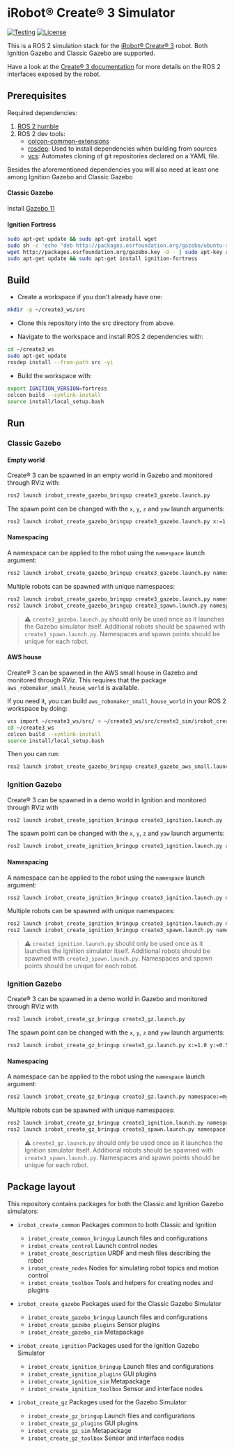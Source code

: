 # iRobot® Create® 3 Simulator

[![Testing](https://github.com/iRobotSTEM/create3_sim/actions/workflows/ci.yml/badge.svg)](https://github.com/iRobotSTEM/create3_sim/actions/workflows/ci.yml) [![License](https://img.shields.io/github/license/iRobotEducation/create3_sim)](https://github.com/iRobotEducation/create3_sim/blob/main/LICENSE)

This is a ROS 2 simulation stack for the [iRobot® Create® 3](https://edu.irobot.com/create3) robot.
Both Ignition Gazebo and Classic Gazebo are supported.

Have a look at the [Create® 3 documentation](https://iroboteducation.github.io/create3_docs/) for more details on the ROS 2 interfaces exposed by the robot.

## Prerequisites

Required dependencies:

1. [ROS 2 humble](https://docs.ros.org/en/humble/Installation/Ubuntu-Install-Debians.html)
2. ROS 2 dev tools:
    - [colcon-common-extensions](https://pypi.org/project/colcon-common-extensions/)
    - [rosdep](https://pypi.org/project/rosdep/): Used to install dependencies when building from sources
    - [vcs](https://pypi.org/project/vcstool/): Automates cloning of git repositories declared on a YAML file.

Besides the aforementioned dependencies you will also need at least one among Ignition Gazebo and Classic Gazebo

#### Classic Gazebo

Install [Gazebo 11](http://gazebosim.org/tutorials?tut=install_ubuntu)

#### Ignition Fortress

```bash
sudo apt-get update && sudo apt-get install wget
sudo sh -c 'echo "deb http://packages.osrfoundation.org/gazebo/ubuntu-stable `lsb_release -cs` main" > /etc/apt/sources.list.d/gazebo-stable.list'
wget http://packages.osrfoundation.org/gazebo.key -O - | sudo apt-key add -
sudo apt-get update && sudo apt-get install ignition-fortress
```

## Build

- Create a workspace if you don't already have one:

```bash
mkdir -p ~/create3_ws/src
```

- Clone this repository into the src directory from above.

- Navigate to the workspace and install ROS 2 dependencies with:

```bash
cd ~/create3_ws
sudo apt-get update
rosdep install --from-path src -yi
```

- Build the workspace with:

```bash
export IGNITION_VERSION=fortress
colcon build --symlink-install
source install/local_setup.bash
```

## Run

### Classic Gazebo

#### Empty world

Create® 3 can be spawned in an empty world in Gazebo and monitored through RViz with:

```bash
ros2 launch irobot_create_gazebo_bringup create3_gazebo.launch.py
```

The spawn point can be changed with the `x`, `y`, `z` and `yaw` launch arguments:

```bash
ros2 launch irobot_create_gazebo_bringup create3_gazebo.launch.py x:=1.0 y:=0.5 yaw:=1.5707
```

#### Namespacing

A namespace can be applied to the robot using the `namespace` launch argument:

```bash
ros2 launch irobot_create_gazebo_bringup create3_gazebo.launch.py namespace:=my_robot
```

Multiple robots can be spawned with unique namespaces:

```bash
ros2 launch irobot_create_gazebo_bringup create3_gazebo.launch.py namespace:=robot1
ros2 launch irobot_create_gazebo_bringup create3_spawn.launch.py namespace:=robot2 x:=1.0
```

> :warning: `create3_gazebo.launch.py` should only be used once as it launches the Gazebo simulator itself. Additional robots should be spawned with `create3_spawn.launch.py`. Namespaces and spawn points should be unique for each robot.

#### AWS house

Create® 3 can be spawned in the AWS small house in Gazebo and monitored through RViz.
This requires that the package `aws_robomaker_small_house_world` is available.

If you need it, you can build `aws_robomaker_small_house_world` in your ROS 2 workspace by doing:
```bash
vcs import ~/create3_ws/src/ < ~/create3_ws/src/create3_sim/irobot_create_gazebo/demo.repos
cd ~/create3_ws
colcon build --symlink-install
source install/local_setup.bash
```

Then you can run:

```bash
ros2 launch irobot_create_gazebo_bringup create3_gazebo_aws_small.launch.py
```

### Ignition Gazebo

Create® 3 can be spawned in a demo world in Ignition and monitored through RViz with

```bash
ros2 launch irobot_create_ignition_bringup create3_ignition.launch.py
```

The spawn point can be changed with the `x`, `y`, `z` and `yaw` launch arguments:

```bash
ros2 launch irobot_create_ignition_bringup create3_ignition.launch.py x:=1.0 y:=0.5 yaw:=1.5707
```

#### Namespacing

A namespace can be applied to the robot using the `namespace` launch argument:

```bash
ros2 launch irobot_create_ignition_bringup create3_ignition.launch.py namespace:=my_robot
```

Multiple robots can be spawned with unique namespaces:

```bash
ros2 launch irobot_create_ignition_bringup create3_ignition.launch.py namespace:=robot1
ros2 launch irobot_create_ignition_bringup create3_spawn.launch.py namespace:=robot2 x:=1.0
```

> :warning: `create3_ignition.launch.py` should only be used once as it launches the Ignition simulator itself. Additional robots should be spawned with `create3_spawn.launch.py`. Namespaces and spawn points should be unique for each robot.


### Ignition Gazebo

Create® 3 can be spawned in a demo world in Gazebo and monitored through RViz with

```bash
ros2 launch irobot_create_gz_bringup create3_gz.launch.py
```

The spawn point can be changed with the `x`, `y`, `z` and `yaw` launch arguments:

```bash
ros2 launch irobot_create_gz_bringup create3_gz.launch.py x:=1.0 y:=0.5 yaw:=1.5707
```

#### Namespacing

A namespace can be applied to the robot using the `namespace` launch argument:

```bash
ros2 launch irobot_create_gz_bringup create3_gz.launch.py namespace:=my_robot
```

Multiple robots can be spawned with unique namespaces:

```bash
ros2 launch irobot_create_gz_bringup create3_ignition.launch.py namespace:=robot1
ros2 launch irobot_create_gz_bringup create3_spawn.launch.py namespace:=robot2 x:=1.0
```

> :warning: `create3_gz.launch.py` should only be used once as it launches the Ignition simulator itself. Additional robots should be spawned with `create3_spawn.launch.py`. Namespaces and spawn points should be unique for each robot.


## Package layout

This repository contains packages for both the Classic and Ignition Gazebo simulators:

- `irobot_create_common` Packages common to both Classic and Ignition
    - `irobot_create_common_bringup` Launch files and configurations
    - `irobot_create_control` Launch control nodes
    - `irobot_create_description`  URDF and mesh files describing the robot
    - `irobot_create_nodes` Nodes for simulating robot topics and motion control
    - `irobot_create_toolbox` Tools and helpers for creating nodes and plugins

- `irobot_create_gazebo` Packages used for the Classic Gazebo Simulator
    - `irobot_create_gazebo_bringup` Launch files and configurations
    - `irobot_create_gazebo_plugins` Sensor plugins
    - `irobot_create_gazebo_sim`  Metapackage

- `irobot_create_ignition` Packages used for the Ignition Gazebo Simulator
    - `irobot_create_ignition_bringup` Launch files and configurations
    - `irobot_create_ignition_plugins` GUI plugins
    - `irobot_create_ignition_sim`  Metapackage
    - `irobot_create_ignition_toolbox` Sensor and interface nodes

- `irobot_create_gz` Packages used for the Gazebo Simulator
    - `irobot_create_gz_bringup` Launch files and configurations
    - `irobot_create_gz_plugins` GUI plugins
    - `irobot_create_gz_sim`  Metapackage
    - `irobot_create_gz_toolbox` Sensor and interface nodes